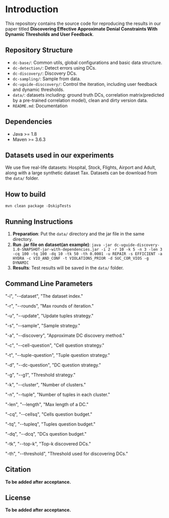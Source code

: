 # Introduction
This repository contains the source code for reproducing the results in our paper titled **Discovering Effective Approximate Denial Constraints With Dynamic Thresholds and User Feedback**.

## Repository Structure
- `dc-base/`: Common utils, global configurations and basic data structure.
- `dc-detection/`: Detect errors using DCs.
- `dc-discovery/`: Discovery DCs.
- `dc-sampling/`: Sample from data.
- `dc-uguide-disccovery/`: Control the iteration, including user feedback and dynamic thresholds.
- `data/`: datasets including: ground truth DCs, correlation matrix(predicted by a pre-trained correlation model), clean and dirty version data.
- `README.md`: Documentation

## Dependencies
- Java >= 1.8
- Maven >= 3.6.3

## Datasets used in our experiments
We use five real-life datasets: Hospital, Stock, Flights, Airport and Adult, along with a large synthetic dataset Tax. Datasets can be download from the `data/` folder.

## How to build
`mvn clean package -DskipTests`

## Running Instructions
1. **Preparation**: Put the `data/` directory and the jar file in the same directory.
2. **Run .jar file on dataset(an example)**: `java -jar dc-uguide-discovery-1.0-SNAPSHOT-jar-with-dependencies.jar -i 2 -r 10 -k 5 -n 3 -len 3 -cq 100 -tq 100 -dq 10 -tk 50 -th 0.0001 -u REPAIR -s EFFICIENT -a HYDRA -c VIO_AND_CONF -t VIOLATIONS_PRIOR -d SUC_COR_VIOS -g DYNAMIC`
3. **Results**: Test results will be saved in the `data/` folder.

## Command Line Parameters
"-i", "--dataset", "The dataset index."

"-r", "--rounds", "Max rounds of iteration."

"-u", "--update", "Update tuples strategy."

"-s", "--sample", "Sample strategy."

"-a", "--discovery", "Approximate DC discovery method."

"-c", "--cell-question", "Cell question strategy."

"-t", "--tuple-question", "Tuple question strategy."

"-d", "--dc-question", "DC question strategy."

"-g", "--g1", "Threshold strategy."

"-k", "--cluster", "Number of clusters."

"-n", "--tuple", "Number of tuples in each cluster."

"-len", "--length", "Max length of a DC."

"-cq", "--cellsq", "Cells question budget."

"-tq", "--tupleq", "Tuples question budget."

"-dq", "--dcq", "DCs question budget."

"-tk", "--top-k", "Top-k discovered DCs."

"-th", "--threshold", "Threshold used for discovering DCs."

## Citation
**To be added after acceptance.**

## License
**To be added after acceptance.**
